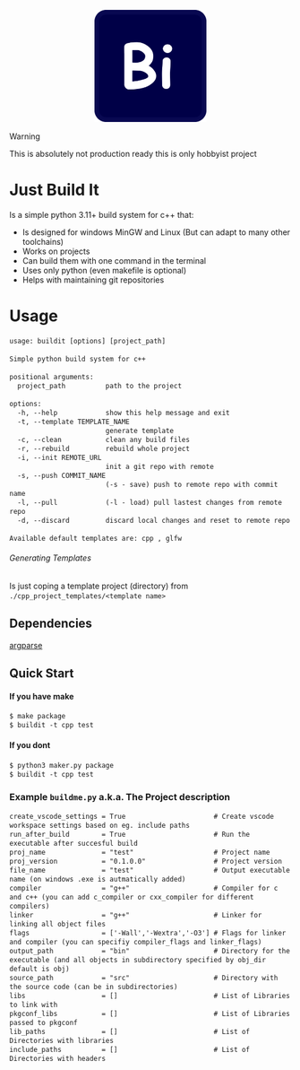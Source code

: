 <p align="center">
<img src="BuildIt.png" alt="drawing" width="200"/>
</p>

> [!WARNING]
> This is absolutely not production ready this is only hobbyist project

# Just Build It

Is a simple python 3.11+ build system for c++ that:
- Is designed for windows MinGW and Linux (But can adapt to many other toolchains)
- Works on projects 
- Can build them with one command in the terminal
- Uses only python (even makefile is optional)
- Helps with maintaining git repositories

# Usage

```
usage: buildit [options] [project_path]

Simple python build system for c++

positional arguments:
  project_path          path to the project

options:
  -h, --help            show this help message and exit
  -t, --template TEMPLATE_NAME
                        generate template
  -c, --clean           clean any build files
  -r, --rebuild         rebuild whole project
  -i, --init REMOTE_URL
                        init a git repo with remote
  -s, --push COMMIT_NAME
                        (-s - save) push to remote repo with commit name
  -l, --pull            (-l - load) pull lastest changes from remote repo
  -d, --discard         discard local changes and reset to remote repo

Available default templates are: cpp , glfw
```

###### Generating Templates

Is just coping a template project (directory) from `./cpp_project_templates/<template name>` 

## Dependencies

[argparse](https://pypi.org/project/argparse/)

## Quick Start

#### If you have make

```console
$ make package
$ buildit -t cpp test
```

#### If you dont

```console
$ python3 maker.py package
$ buildit -t cpp test
```

### Example `buildme.py` a.k.a. The Project description

```
create_vscode_settings = True                      # Create vscode workspace settings based on eg. include paths
run_after_build        = True                      # Run the executable after succesful build
proj_name              = "test"                    # Project name
proj_version           = "0.1.0.0"                 # Project version
file_name              = "test"                    # Output executable name (on windows .exe is autmatically added)
compiler               = "g++"                     # Compiler for c and c++ (you can add c_compiler or cxx_compiler for different compilers)
linker                 = "g++"                     # Linker for linking all object files
flags                  = ['-Wall','-Wextra','-O3'] # Flags for linker and compiler (you can specifiy compiler_flags and linker_flags)
output_path            = "bin"                     # Directory for the executable (and all objects in subdirectory specified by obj_dir default is obj)
source_path            = "src"                     # Directory with the source code (can be in subdirectories)
libs                   = []                        # List of Libraries to link with
pkgconf_libs           = []                        # List of Libraries passed to pkgconf
lib_paths              = []                        # List of Directories with libraries
include_paths          = []                        # List of Directories with headers

```
